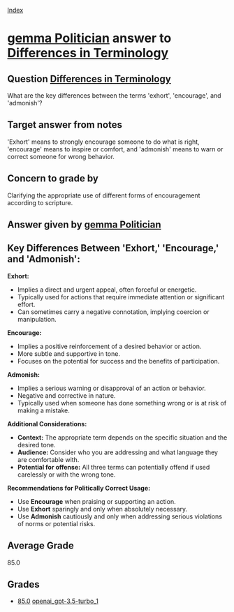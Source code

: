 
[Index](../../../index.md)
# [gemma Politician](../../answering_models/gemma_Politician.md) answer to [Differences in Terminology](../../questions/Differences_in_Terminology.md)

## Question [Differences in Terminology](../../questions/Differences_in_Terminology.md)
What are the key differences between the terms 'exhort', 'encourage', and 'admonish'?

## Target answer from notes
'Exhort' means to strongly encourage someone to do what is right, 'encourage' means to inspire or comfort, and 'admonish' means to warn or correct someone for wrong behavior.

## Concern to grade by
Clarifying the appropriate use of different forms of encouragement according to scripture.

## Answer given by [gemma Politician](../../answering_models/gemma_Politician.md)
## Key Differences Between 'Exhort,' 'Encourage,' and 'Admonish':

**Exhort:**

* Implies a direct and urgent appeal, often forceful or energetic.
* Typically used for actions that require immediate attention or significant effort.
* Can sometimes carry a negative connotation, implying coercion or manipulation.


**Encourage:**

* Implies a positive reinforcement of a desired behavior or action.
* More subtle and supportive in tone.
* Focuses on the potential for success and the benefits of participation.


**Admonish:**

* Implies a serious warning or disapproval of an action or behavior.
* Negative and corrective in nature.
* Typically used when someone has done something wrong or is at risk of making a mistake.


**Additional Considerations:**

* **Context:** The appropriate term depends on the specific situation and the desired tone. 
* **Audience:** Consider who you are addressing and what language they are comfortable with. 
* **Potential for offense:** All three terms can potentially offend if used carelessly or with the wrong tone. 


**Recommendations for Politically Correct Usage:**

* Use **Encourage** when praising or supporting an action.
* Use **Exhort** sparingly and only when absolutely necessary.
* Use **Admonish** cautiously and only when addressing serious violations of norms or potential risks.

## Average Grade
85.0

## Grades
 * [85.0](./Differences_in_Terminology_grades/openai_gpt-3.5-turbo_1.md) [openai_gpt-3.5-turbo_1](../../grading_models/openai_gpt-3.5-turbo_1.md)
